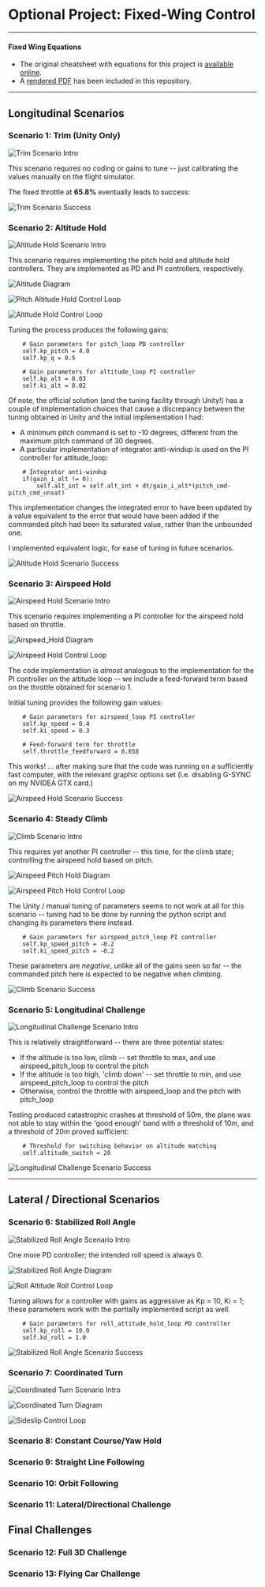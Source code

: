 # Optional Project: Fixed-Wing Control

---

#### Fixed Wing Equations
* The original cheatsheet with equations for this project is [available online](https://www.overleaf.com/read/cvqmtzyhqjnj).
* A [rendered PDF](Fixed%20Wing%20Cheatsheet.pdf) has been included in this repository.

---

## Longitudinal Scenarios

### Scenario 1: Trim (Unity Only)

![Trim Scenario Intro](images/scenario/scenario1_intro.png)

This scenario requires no coding or gains to tune -- just calibrating the values manually on the flight simulator.

The fixed throttle at **65.8%** eventually leads to success:

![Trim Scenario Success](images/scenario/scenario1_success.png)


### Scenario 2: Altitude Hold

![Altitude Hold Scenario Intro](images/scenario/scenario2_intro.png)


This scenario requires implementing the pitch hold and altitude hold controllers.  They are implemented as PD and PI controllers, respectively.

![Altitude Diagram](Diagrams/altitude_hold.png)

![Pitch Altitude Hold Control Loop](images/control_loop/pitch_altitude.png)

![Altitude Hold Control Loop](images/control_loop/altitude.png)

Tuning the process produces the following gains:

```
    # Gain parameters for pitch_loop PD controller
    self.kp_pitch = 4.0
    self.kp_q = 0.5

    # Gain parameters for altitude_loop PI controller
    self.kp_alt = 0.03
    self.ki_alt = 0.02
```

Of note, the official solution (and the tuning facility through Unity!) has a couple of implementation choices that cause a discrepancy between the tuning obtained in Unity and the initial implementation I had:
- A minimum pitch command is set to -10 degrees, different from the maximum pitch command of 30 degrees.
- A particular implementation of integrator anti-windup is used on the PI controller for attitude_loop:

```
    # Integrator anti-windup
    if(gain_i_alt != 0):
        self.alt_int = self.alt_int + dt/gain_i_alt*(pitch_cmd-pitch_cmd_unsat)
``` 
 
This implementation changes the integrated error to have been updated by a value equivalent to the error that would have been added if the commanded pitch had been its saturated value, rather than the unbounded one.

I implemented equivalent logic, for ease of tuning in future scenarios.

![Altitude Hold Scenario Success](images/scenario/scenario2_success.png)

### Scenario 3: Airspeed Hold

![Airspeed Hold Scenario Intro](images/scenario/scenario3_intro.png)

This scenario requires implementing a PI controller for the airspeed hold based on throttle. 

![Airspeed_Hold Diagram](Diagrams/airspeed_hold.png)

![Airspeed Hold Control Loop](images/control_loop/airspeed_throttle.png)

The code implementation is *almost* analogous to the implementation for the PI controller on the altitude loop -- we include a feed-forward term based on the throttle obtained for scenario 1.

Initial tuning provides the following gain values:

```
    # Gain parameters for airspeed_loop PI controller
    self.kp_speed = 0.4
    self.ki_speed = 0.3

    # Feed-forward term for throttle
    self.throttle_feedforward = 0.658
```

This works! ... after making sure that the code was running on a sufficiently fast computer, with the relevant graphic options set (i.e. disabling G-SYNC on my NVIDEA GTX card.)

![Airspeed Hold Scenario Success](images/scenario/scenario3_success.png)

### Scenario 4: Steady Climb

![Climb Scenario Intro](images/scenario/scenario4_intro.png)

This requires yet another PI controller -- this time, for the climb state; controlling the airspeed hold based on pitch.

![Airspeed Pitch Hold Diagram](Diagrams/airspeed_pitch_hold.png)

![Airspeed Pitch Hold Control Loop](images/control_loop/airspeed_pitch.png)

The Unity / manual tuning of parameters seems to not work at all for this scenario -- tuning had to be done by running the python script and changing its parameters there instead.

```
    # Gain parameters for airspeed_pitch_loop PI controller
    self.kp_speed_pitch = -0.2
    self.ki_speed_pitch = -0.2
```

These parameters are *negative*, unlike all of the gains seen so far -- the commanded pitch here is expected to be negative when climbing.

![Climb Scenario Success](images/scenario/scenario4_success.png)


### Scenario 5: Longitudinal Challenge

![Longitudinal Challenge Scenario Intro](images/scenario/scenario5_intro.png)

This is relatively straightforward -- there are three potential states:

* If the altitude is too low, climb -- set throttle to max, and use airspeed_pitch_loop to control the pitch
* If the altitude is too high, 'climb down' -- set throttle to min, and use airspeed_pitch_loop to control the pitch
* Otherwise, control the throttle with airspeed_loop and the pitch with pitch_loop

Testing produced catastrophic crashes at threshold of 50m, the plane was not able to stay within the 'good enough' band with a threshold of 10m, and a threshold of 20m proved sufficient:

```
    # Threshold for switching behavior on altitude matching
    self.altitude_switch = 20
```

![Longitudinal Challenge Scenario Success](images/scenario/scenario5_success.png)

---

## Lateral / Directional Scenarios


### Scenario 6: Stabilized Roll Angle

![Stabilized Roll Angle Scenario Intro](images/scenario/scenario6_intro.png)

One more PD controller; the intended roll speed is always 0.

![Stabilized Roll Angle Diagram](Diagrams/roll_loop.png)

![Roll Altitude Roll Control Loop](images/control_loop/roll_altitude.png)

Tuning allows for a controller with gains as aggressive as Kp = 10, Ki = 1; these parameters work with the partially implemented script as well.
```
    # Gain parameters for roll_attitude_hold_loop PD controller
    self.kp_roll = 10.0
    self.kd_roll = 1.0
```

![Stabilized Roll Angle Scenario Success](images/scenario/scenario6_success.png)


### Scenario 7: Coordinated Turn

![Coordinated Turn Scenario Intro](images/scenario/scenario7_intro.png)

![Coordinated Turn Diagram](Diagrams/sideslip_hold.PNG)

![Sideslip Control Loop](images/control_loop/sideslip.png)

### Scenario 8: Constant Course/Yaw Hold

### Scenario 9: Straight Line Following

### Scenario 10: Orbit Following

### Scenario 11: Lateral/Directional Challenge

## Final Challenges

### Scenario 12: Full 3D Challenge

### Scenario 13: Flying Car Challenge